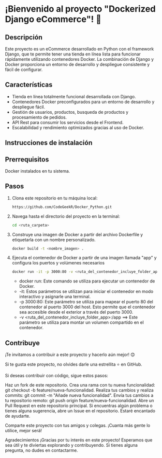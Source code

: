 # ¡Bienvenido al proyecto "Dockerized Django eCommerce"! 🚀

## Descripción

Este proyecto es un eCommerce desarrollado en Python con el framework Django, que te permite tener una tienda en línea lista para funcionar rápidamente utilizando contenedores Docker. La combinación de Django y Docker proporciona un entorno de desarrollo y despliegue consistente y fácil de configurar.

## Características

- Tienda en línea totalmente funcional desarrollada con Django.
- Contenedores Docker preconfigurados para un entorno de desarrollo y despliegue fácil.
- Gestión de usuarios, productos, busqueda de productos y procesamiento de pedidos.
- API Rest para consumir los servicios desde el Frontend.
- Escalabilidad y rendimiento optimizados gracias al uso de Docker.

## Instrucciones de instalación

## Prerrequisitos

Docker instalados en tu sistema.

## Pasos

1. Clona este repositorio en tu máquina local:

   ```bash copyable
   https://github.com/CodeGeekR/Docker_Python.git

   ```

2. Navega hasta el directorio del proyecto en la terminal:

   ```bash copyable
   cd <ruta_carpeta>
   ```

3. Construye una imagen de Docker a partir del archivo Dockerfile y etiquetarla con un nombre personalizado.

   ```bash copyable
   docker build -t <nombre_imagen> .
   ```

4. Ejecuta el contenedor de Docker a partir de una imagen llamada "app" y configura los puertos y volúmenes necesarios

   ```bash copyable
   docker run -it -p 3000:80 -v <ruta_del_contenedor_incluye_folder_app>:/app <nombre_imagen>
   ```

   - docker run: Este comando se utiliza para ejecutar un contenedor de Docker.
   - -it: Estos parámetros se utilizan para iniciar el contenedor en modo interactivo y asignarle una terminal.
   - -p 3000:80: Este parámetro se utiliza para mapear el puerto 80 del contenedor al puerto 3000 del host. Esto permite que el contenedor sea accesible desde el exterior a través del puerto 3000.
   - -v <ruta_del_contenedor_incluye_folder_app>:/app ==> Este parámetro se utiliza para montar un volumen compartido en el contenedor.

## Contribuye

¡Te invitamos a contribuir a este proyecto y hacerlo aún mejor! 😊

Si te gusta este proyecto, no olvides darle una estrellita ⭐️ en GitHub.

Si deseas contribuir con código, sigue estos pasos:

Haz un fork de este repositorio.
Crea una rama con tu nueva funcionalidad: git checkout -b feature/nueva-funcionalidad.
Realiza tus cambios y realiza commits: git commit -m "Añade nueva funcionalidad".
Envía tus cambios a tu repositorio remoto: git push origin feature/nueva-funcionalidad.
Abre un Pull Request en este repositorio principal.
Si encuentras algún problema o tienes alguna sugerencia, abre un Issue en el repositorio. Estaré encantado de ayudarte.

Comparte este proyecto con tus amigos y colegas. ¡Cuanta más gente lo utilice, mejor será!

Agradecimientos
¡Gracias por tu interés en este proyecto! Esperamos que sea útil y te diviertas explorando y contribuyendo. Si tienes alguna pregunta, no dudes en contactarme.
